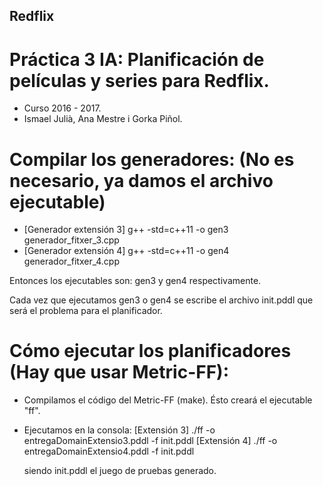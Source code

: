 ## Redflix

# Práctica 3 IA: Planificación de películas y series para Redflix.
* Curso 2016 - 2017.
* Ismael Julià, Ana Mestre i Gorka Piñol.

# Compilar los generadores: (No es necesario, ya damos el archivo ejecutable)

 * [Generador extensión 3] g++ -std=c++11 -o gen3 generador_fitxer_3.cpp
 * [Generador extensión 4] g++ -std=c++11 -o gen4 generador_fitxer_4.cpp
  
  Entonces los ejecutables son: gen3 y gen4 respectivamente.
  
  Cada vez que ejecutamos gen3 o gen4 se escribe el archivo init.pddl que 
  será el problema para el planificador.

# Cómo ejecutar los planificadores (Hay que usar Metric-FF):

* Compilamos el código del Metric-FF (make). Ésto creará el ejecutable "ff".
* Ejecutamos en la consola: 
    [Extensión 3] ./ff -o  entregaDomainExtensio3.pddl -f init.pddl
    [Extensión 4] ./ff -o  entregaDomainExtensio4.pddl -f init.pddl
    
    siendo init.pddl el juego de pruebas generado.
